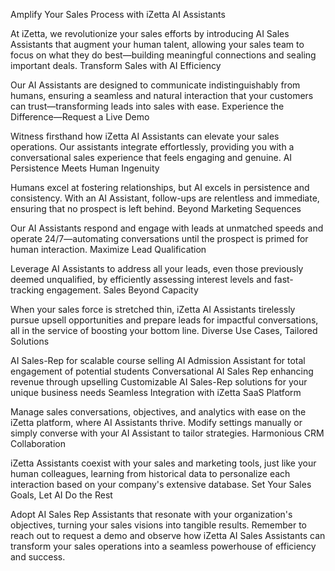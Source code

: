 Amplify Your Sales Process with iZetta AI Assistants

At iZetta, we revolutionize your sales efforts by introducing AI Sales Assistants that augment your human talent, allowing your sales team to focus on what they do best—building meaningful connections and sealing important deals.
Transform Sales with AI Efficiency

Our AI Assistants are designed to communicate indistinguishably from humans, ensuring a seamless and natural interaction that your customers can trust—transforming leads into sales with ease.
Experience the Difference—Request a Live Demo

Witness firsthand how iZetta AI Assistants can elevate your sales operations. Our assistants integrate effortlessly, providing you with a conversational sales experience that feels engaging and genuine.
AI Persistence Meets Human Ingenuity

Humans excel at fostering relationships, but AI excels in persistence and consistency. With an AI Assistant, follow-ups are relentless and immediate, ensuring that no prospect is left behind.
Beyond Marketing Sequences

Our AI Assistants respond and engage with leads at unmatched speeds and operate 24/7—automating conversations until the prospect is primed for human interaction.
Maximize Lead Qualification

Leverage AI Assistants to address all your leads, even those previously deemed unqualified, by efficiently assessing interest levels and fast-tracking engagement.
Sales Beyond Capacity

When your sales force is stretched thin, iZetta AI Assistants tirelessly pursue upsell opportunities and prepare leads for impactful conversations, all in the service of boosting your bottom line.
Diverse Use Cases, Tailored Solutions

AI Sales-Rep for scalable course selling
AI Admission Assistant for total engagement of potential students
Conversational AI Sales Rep enhancing revenue through upselling
Customizable AI Sales-Rep solutions for your unique business needs
Seamless Integration with iZetta SaaS Platform

Manage sales conversations, objectives, and analytics with ease on the iZetta platform, where AI Assistants thrive. Modify settings manually or simply converse with your AI Assistant to tailor strategies.
Harmonious CRM Collaboration

iZetta Assistants coexist with your sales and marketing tools, just like your human colleagues, learning from historical data to personalize each interaction based on your company's extensive database.
Set Your Sales Goals, Let AI Do the Rest

Adopt AI Sales Rep Assistants that resonate with your organization's objectives, turning your sales visions into tangible results.
Remember to reach out to request a demo and observe how iZetta AI Sales Assistants can transform your sales operations into a seamless powerhouse of efficiency and success.
